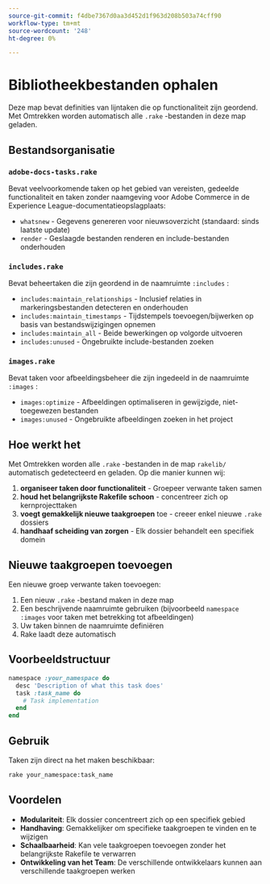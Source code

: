 ```yaml
---
source-git-commit: f4dbe7367d0aa3d452d1f963d208b503a74cff90
workflow-type: tm+mt
source-wordcount: '248'
ht-degree: 0%

---
```

# Bibliotheekbestanden ophalen

Deze map bevat definities van lijntaken die op functionaliteit zijn geordend. Met Omtrekken worden automatisch alle `.rake` -bestanden in deze map geladen.

## Bestandsorganisatie

### `adobe-docs-tasks.rake`

Bevat veelvoorkomende taken op het gebied van vereisten, gedeelde functionaliteit en taken zonder naamgeving voor Adobe Commerce in de Experience League-documentatieopslagplaats:

- `whatsnew` - Gegevens genereren voor nieuwsoverzicht (standaard: sinds laatste update)
- `render` - Geslaagde bestanden renderen en include-bestanden onderhouden

### `includes.rake`

Bevat beheertaken die zijn geordend in de naamruimte `:includes` :

- `includes:maintain_relationships` - Inclusief relaties in markeringsbestanden detecteren en onderhouden
- `includes:maintain_timestamps` - Tijdstempels toevoegen/bijwerken op basis van bestandswijzigingen opnemen
- `includes:maintain_all` - Beide bewerkingen op volgorde uitvoeren
- `includes:unused` - Ongebruikte include-bestanden zoeken

### `images.rake`

Bevat taken voor afbeeldingsbeheer die zijn ingedeeld in de naamruimte `:images` :

- `images:optimize` - Afbeeldingen optimaliseren in gewijzigde, niet-toegewezen bestanden
- `images:unused` - Ongebruikte afbeeldingen zoeken in het project

## Hoe werkt het

Met Omtrekken worden alle `.rake` -bestanden in de map `rakelib/` automatisch gedetecteerd en geladen. Op die manier kunnen wij:

1. **organiseer taken door functionaliteit** - Groepeer verwante taken samen
2. **houd het belangrijkste Rakefile schoon** - concentreer zich op kernprojecttaken
3. **voegt gemakkelijk nieuwe taakgroepen** toe - creeer enkel nieuwe `.rake` dossiers
4. **handhaaf scheiding van zorgen** - Elk dossier behandelt een specifiek domein

## Nieuwe taakgroepen toevoegen

Een nieuwe groep verwante taken toevoegen:

1. Een nieuw `.rake` -bestand maken in deze map
2. Een beschrijvende naamruimte gebruiken (bijvoorbeeld `namespace :images` voor taken met betrekking tot afbeeldingen)
3. Uw taken binnen de naamruimte definiëren
4. Rake laadt deze automatisch

## Voorbeeldstructuur

```ruby
namespace :your_namespace do
  desc 'Description of what this task does'
  task :task_name do
    # Task implementation
  end
end
```

## Gebruik

Taken zijn direct na het maken beschikbaar:

```bash
rake your_namespace:task_name
```

## Voordelen

- **Modulariteit**: Elk dossier concentreert zich op een specifiek gebied
- **Handhaving**: Gemakkelijker om specifieke taakgroepen te vinden en te wijzigen
- **Schaalbaarheid**: Kan vele taakgroepen toevoegen zonder het belangrijkste Rakefile te verwarren
- **Ontwikkeling van het Team**: De verschillende ontwikkelaars kunnen aan verschillende taakgroepen werken
